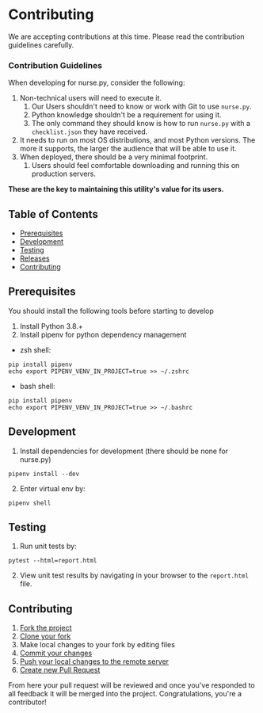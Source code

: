 # Contributing

We are accepting contributions at this time. Please read the contribution guidelines carefully.

### Contribution Guidelines

When developing for nurse.py, consider the following:

1. Non-technical users will need to execute it.
    1. Our Users shouldn't need to know or work with Git to use `nurse.py`.
    2. Python knowledge shouldn't be a requirement for using it.
    3. The only command they should know is how to run `nurse.py` with a `checklist.json` they have received.
2. It needs to run on most OS distributions, and most Python versions. The more it supports, the larger the audience that will be able to use it.
3. When deployed, there should be a very minimal footprint.
    1. Users should feel comfortable downloading and running this on production servers.

**These are the key to maintaining this utility's value for its users.**


## Table of Contents

- [Prerequisites](#prerequisites)
- [Development](#development)
- [Testing](#testing)
- [Releases](#releases)
- [Contributing](#contributing)

## Prerequisites

You should install the following tools before starting to develop

1. Install Python 3.8.+
2. Install pipenv for python dependency management

* zsh shell:

``` shell
pip install pipenv
echo export PIPENV_VENV_IN_PROJECT=true >> ~/.zshrc
```

* bash shell:

``` shell
pip install pipenv
echo export PIPENV_VENV_IN_PROJECT=true >> ~/.bashrc
```

## Development

1. Install dependencies for development (there should be none for nurse.py)

``` shell
pipenv install --dev
```

2. Enter virtual env by:

``` shell
pipenv shell
```

## Testing

1. Run unit tests by:

```
pytest --html=report.html
```

2. View unit test results by navigating in your browser to the ```report.html``` file.


## Contributing

1. [Fork the project](https://help.github.com/en/github/getting-started-with-github/fork-a-repo)
2. [Clone your fork](https://help.github.com/en/github/creating-cloning-and-archiving-repositories/cloning-a-repository)
3. Make local changes to your fork by editing files
3. [Commit your changes](https://help.github.com/en/github/managing-files-in-a-repository/adding-a-file-to-a-repository-using-the-command-line)
4. [Push your local changes to the remote server](https://help.github.com/en/github/using-git/pushing-commits-to-a-remote-repository)
5. [Create new Pull Request](https://help.github.com/en/github/collaborating-with-issues-and-pull-requests/creating-a-pull-request-from-a-fork)

From here your pull request will be reviewed and once you've responded to all
feedback it will be merged into the project. Congratulations, you're a
contributor!
